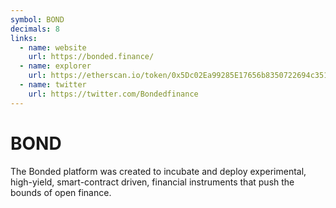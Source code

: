 ```yaml
---
symbol: BOND
decimals: 8
links:
  - name: website
    url: https://bonded.finance/
  - name: explorer
    url: https://etherscan.io/token/0x5Dc02Ea99285E17656b8350722694c35154DB1E8
  - name: twitter
    url: https://twitter.com/Bondedfinance
---
```


# BOND

The Bonded platform was created to incubate and deploy experimental, high-yield, smart-contract driven, financial instruments that push the bounds of open finance.
